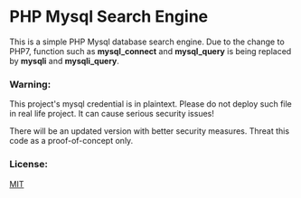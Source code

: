 # PHP Mysql Search Engine 	

This is a simple PHP Mysql database search engine. Due to the change to PHP7, function such as **mysql_connect** and **mysql_query** is being replaced by **mysqli** and **mysqli_query**. 

### Warning:

This project's mysql credential is in plaintext. Please do not deploy such file in real life project. It can cause serious security issues! 

There will be an updated version with better security measures. 
Threat this code as a proof-of-concept only. 

### License:

[MIT](LICENSE.md)
